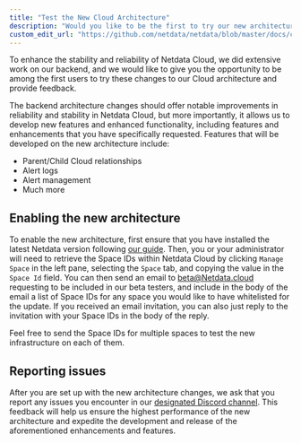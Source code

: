 ```yaml
---
title: "Test the New Cloud Architecture"
description: "Would you like to be the first to try our new architecture and provide feedback? If so, this guide will help you sign up for our beta testing group."
custom_edit_url: "https://github.com/netdata/netdata/blob/master/docs/cloud/beta-architecture/new-architecture.md"
---
```


To enhance the stability and reliability of Netdata Cloud, we did extensive work on our backend, and we would like to give you the opportunity 
to be among the first users to try these changes to our Cloud architecture and provide feedback. 

The backend architecture changes should offer notable improvements in reliability and stability in Netdata Cloud, 
but more importantly, it allows us to develop new features and enhanced functionality, including features and enhancements
that you have specifically requested. Features that will be developed on the new architecture include:

- Parent/Child Cloud relationships
- Alert logs
- Alert management
- Much more

## Enabling the new architecture

To enable the new architecture, first ensure that you have installed the latest Netdata version following 
[our guide](https://learn.netdata.cloud/docs/get-started/). Then, you or your administrator will need to retrieve the Space IDs 
within Netdata Cloud by clicking `Manage Space` in the left pane, selecting the `Space` tab, and copying the value in the `Space Id` field.
You can then send an email to [beta@Netdata.cloud](mailto:beta@netdata.cloud) requesting to be included in our beta testers, and include 
in the body of the email a list of Space IDs for any space you would like to have whitelisted for the update. If you received an email
invitation, you can also just reply to the invitation with your Space IDs in the body of the reply.

Feel free to send the Space IDs for multiple spaces to test the new infrastructure on each of them.

## Reporting issues

After you are set up with the new architecture changes, we ask that you report any issues you encounter in our 
[designated Discord channel](https://discord.gg/dGzdemHwHh). This feedback
will help us ensure the highest performance of the new architecture and expedite the development and release
of the aforementioned enhancements and features.

